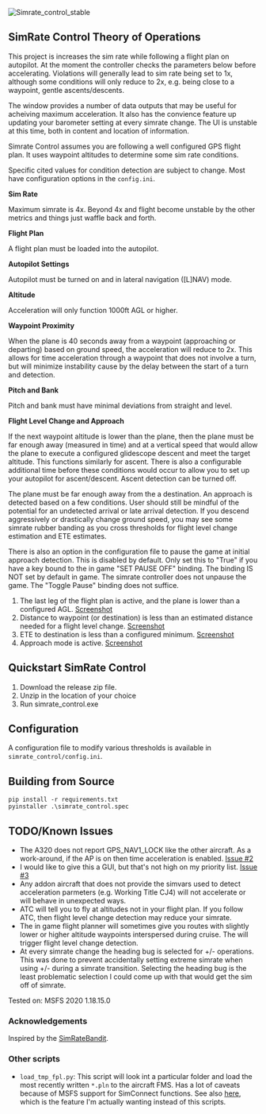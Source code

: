 ![Simrate_control_stable](https://user-images.githubusercontent.com/5230957/132078269-3588d11b-978a-4110-85bc-a634f18469c8.PNG)

## SimRate Control Theory of Operations

This project is increases the sim rate while following a flight plan on
autopilot. At the moment the controller checks the parameters below before
accelerating. Violations will generally lead to sim rate being set to 1x,
although some conditions will only reduce to 2x, e.g. being close to a waypoint,
gentle ascents/descents.

The window provides a number of data outputs that may be useful for acheiving
maximum acceleration. It also has the convience feature up updating your
barometer setting at every simrate change. The UI is unstable at this time, both
in content and location of information.

Simrate Control assumes you are following a well configured GPS flight plan. It
uses waypoint altitudes to determine some sim rate conditions.

Specific cited values for condition detection are subject to change. Most have
configuration options in the `config.ini`.

**Sim Rate**

Maximum simrate is 4x. Beyond 4x and flight become unstable by the other metrics
and things just waffle back and forth.

**Flight Plan**

A flight plan must be loaded into the autopilot.

**Autopilot Settings**

Autopilot must be turned on and in lateral navigation ([L]NAV) mode.

**Altitude**

Acceleration will only function 1000ft AGL or higher.

**Waypoint Proximity**

When the plane is 40 seconds away from a waypoint (approaching or departing)
based on ground speed, the acceleration will reduce to 2x. This allows for time
acceleration through a waypoint that does not involve a turn, but will minimize
instability cause by the delay between the start of a turn and detection.

**Pitch and Bank**

Pitch and bank must have minimal deviations from straight and level.

**Flight Level Change and Approach**

If the next waypoint altitude is lower than the plane, then the plane must be
far enough away (measured in time) and at a vertical speed that would allow the
plane to execute a configured glidescope descent and meet the target altitude.
This functions similarly for ascent. There is also a configurable additional
time before these conditions would occur to allow you to set up your autopilot
for ascent/descent. Ascent detection can be turned off.

The plane must be far enough away from the a destination. An approach is
detected based on a few conditions. User should still be mindful of the
potential for an undetected arrival or late arrival detection. If you descend
aggressively or drastically change ground speed, you may see some simrate rubber
banding as you cross thresholds for flight level change estimation and ETE
estimates.

There is also an option in the configuration file to pause the game at initial
approach detection. This is disabled by default. Only set this to "True" if you
have a key bound to the in game "SET PAUSE OFF" binding. The binding IS NOT set
by default in game. The simrate controller does not unpause the game. The
"Toggle Pause" binding does not suffice.

1. The last leg of the flight plan is active, and the plane is lower than a configured AGL.
[Screenshot](https://user-images.githubusercontent.com/5230957/98481103-f5244180-21c5-11eb-899c-8ea748daad4c.PNG)
2. Distance to waypoint (or destination) is less than an estimated distance needed for a flight level change.
[Screenshot](https://user-images.githubusercontent.com/5230957/98481109-f5bcd800-21c5-11eb-9403-062f325c4a7b.PNG)
3. ETE to destination is less than a configured minimum.
[Screenshot](https://user-images.githubusercontent.com/5230957/98481108-f5bcd800-21c5-11eb-8096-437def4d4939.PNG)
4. Approach mode is active.
[Screenshot](https://user-images.githubusercontent.com/5230957/98481102-f48bab00-21c5-11eb-946e-7a2e3a5653b7.PNG)

## Quickstart SimRate Control

1. Download the release zip file.
2. Unzip in the location of your choice
3. Run simrate_control.exe

## Configuration

A configuration file to modify various thresholds is available in
`simrate_control/config.ini`.

## Building from Source

```
pip install -r requirements.txt
pyinstaller .\simrate_control.spec
```

## TODO/Known Issues

* The A320 does not report GPS_NAV1_LOCK like the other aircraft. As a
  work-around, if the AP is on then time acceleration is enabled.
  [Issue #2](https://github.com/daheise/msfs_utils/issues/2)
* I would like to give this a GUI, but that's not high on my priority list.
  [Issue #3](https://github.com/daheise/msfs_utils/issues/3)
* Any addon aircraft that does not provide the simvars used to detect
  acceleration parmeters (e.g. Working Title CJ4) will not accelerate or will
  behave in unexpected ways.
* ATC will tell you to fly at altitudes not in your flight plan. If you follow
  ATC, then flight level change detection may reduce your simrate.
* The in game flight planner will sometimes give you routes with slightly lower
  or higher altitude waypoints interspersed during cruise. The will trigger
  flight level change detection.
* At every simrate change the heading bug is selected for +/- operations. This
  was done to prevent accidentally setting extreme simrate when using +/- during
  a simrate transition. Selecting the heading bug is the least problematic
  selection I could come up with that would get the sim off of simrate.

Tested on: MSFS 2020 1.18.15.0

### Acknowledgements

Inspired by the [SimRateBandit](https://github.com/dga711/msfs-simratebandit).

### Other scripts

* `load_tmp_fpl.py`: This script will look int a particular folder and load the
  most recently written `*.pln` to the aircraft FMS. Has a lot of caveats
  because of MSFS support for SimConnect functions. See also
  [here](https://github.com/albar965/littlenavmap/issues/35#issuecomment-716013932),
  which is the feature I'm actually wanting instead of this scripts.
